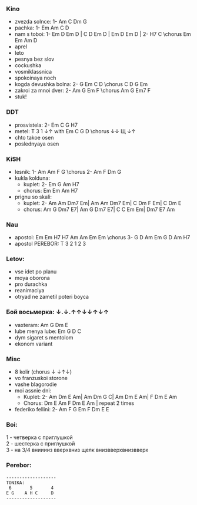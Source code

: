 ### Kino
- zvezda solnce: 1- Am C Dm G               
- pachka: 1- Em Am C D            
- nam s toboi: 1- Em D Em D | C D Em D | Em D Em D | 2- H7 C \\chorus Em Em Am D  
- aprel
- leto
- pesnya bez slov
- cockushka
- vosmiklassnica
- spokoinaya noch   
- kogda devushka bolna: 2- G Em C D \\chorus C D G Em  
- zakroi za mnoi dver: 2- Am G Em F \\chorus Am G Em7 F  
- stuk!

### DDT             
- prosvistela: 2- Em C G H7  
- metel: T 3 1 ↓↑ with Em C G D \\chorus ↓↓ Щ ↓↑ 
- chto takoe osen
- poslednyaya osen

### KiSH
- lesnik: 1- Am Am F G \\chorus 2- Am F Dm G 
- kukla kolduna:
   - kuplet: 2- Em G Am H7
   - chorus: Em Em Am H7
- prignu so skali:               
     - kuplet: 2- Am Am Dm7 Em| Am Am Dm7 Em| C Dm F Em| C Dm E          
     - chorus: Am G Dm7 E7| Am G Dm7 E7| C C Em Em| Dm7 E7 Am

### Nau
- apostol: Em Em H7 H7 Am Am Em Em \\chorus 3- G D Am Em G D Am H7         
- apostol PEREBOR: T 3 2 1 2 3      

### Letov:     
- vse idet po planu
- moya oborona
- pro durachka
- reanimaciya
- otryad ne zametil poteri boyca

### Бой восьмерка: ↓.↓.↑↑↓↓↑↓↑          
- vaxteram: Am G Dm E             
- lube menya lube: Em G D C                 
- dym sigaret s mentolom   
- ekonom variant
        
### Misc       
-  8 kolir  (chorus ↓ ↓↑↓)
-  vo franzuskoi storone
-  vashe blagorodie
- moi assnie dni:          
   - Kuplet: 2- Am Dm E Am| Am Dm G C| Am Dm E Am| F Dm E Am                  
   - Chorus: Dm E Am F Dm E Am | repeat 2 times            
- federiko fellini: 2- Am F G Em F Dm E E                         



### Boi:     
1 - четверка с приглушкой      
2 - шестерка с приглушкой   
3 - на 3/4 внииииз вверхвниз щелк внизвверхвнизвверх
### Perebor:
```
-------------------
TONIKA:
 6       5       4
E G    A H C     D
-------------------
``` 
